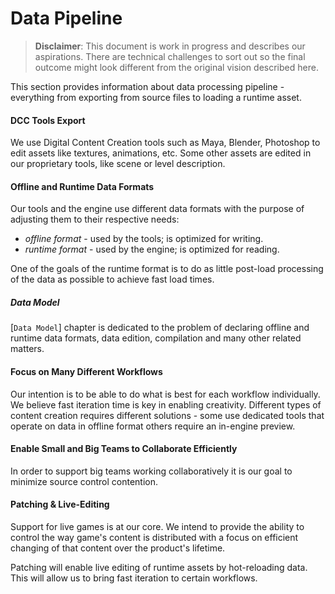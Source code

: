 # Data Pipeline

> **Disclaimer**: This document is work in progress and describes our aspirations. There are technical challenges to sort out so the final outcome might look different from the original vision described here.

This section provides information about data processing pipeline - everything from exporting from source files to loading a runtime asset.

#### DCC Tools Export

We use Digital Content Creation tools such as Maya, Blender, Photoshop to edit assets like textures, animations, etc. Some other assets are edited in our proprietary tools, like scene or level description.

#### Offline and Runtime Data Formats

Our tools and the engine use different data formats with the purpose of adjusting them to their respective needs:
- *offline format* - used by the tools; is optimized for writing.
- *runtime format* - used by the engine; is optimized for reading. 

One of the goals of the runtime format is to do as little post-load processing of the data as possible to achieve fast load times.

##### Data Model

[`Data Model`] chapter is dedicated to the problem of declaring offline and runtime data formats, data edition, compilation and many other related matters.

#### Focus on Many Different Workflows

Our intention is to be able to do what is best for each workflow individually. We believe fast iteration time is key in enabling creativity. Different types of content creation requires different solutions - some use dedicated tools that operate on data in offline format others require an in-engine preview.

#### Enable Small and Big Teams to Collaborate Efficiently

In order to support big teams working collaboratively it is our goal to minimize source control contention.

#### Patching & Live-Editing

Support for live games is at our core. We intend to provide the ability to control the way game's content is distributed with a focus on efficient changing of that content over the product's lifetime.

Patching will enable live editing of runtime assets by hot-reloading data. This will allow us to bring fast iteration to certain workflows.